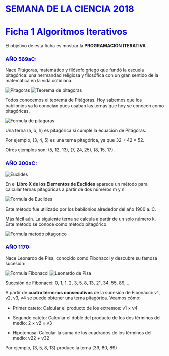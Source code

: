 # <span style="color:blue">SEMANA DE LA CIENCIA 2018</span>
# <span style="color:blue">Ficha 1 Algoritmos Iterativos</span>
El objetivo de esta ficha es mostrar la **PROGRAMACIÓN ITERATIVA**

### <span style="color:blue">**AÑO 569aC**:</span> 
Nace Pitágoras, matemático y filósofo griego que fundó la escuela pitagórica: una hermandad religiosa y filosófica con un gran sentido de la matemática en la vida cotidiana.

![Pitagoras](https://i.ibb.co/Rz7Ht0r/Pit-goras.png) ![Teorema de pitagoras](https://i.ibb.co/ZN9VVcs/Terna-Pitag-rica.png)

Todos conocemos el teorema de Pitágoras. Hoy sabemos que los babilonios ya lo conocían pues usaban las ternas que hoy se conocen como pitagóricas. 

![Formula de pitagoras](https://i.ibb.co/tBNSmdw/F-rmula1.png)

Una terna (a, b, h) es pitagórica si cumple la ecuación de Pitágoras.

Por ejemplo, (3, 4, 5) es una terna pitagórica, ya que 32 + 42 = 52. 

Otros ejemplos son: (5, 12, 13), (7, 24, 25), (8, 15, 17).

### <span style="color:blue">**AÑO 300aC:**</span>
![Euclides](https://i.ibb.co/z8Yf1ss/Euclides.png)

En el **Libro X de los Elementos de Euclides** aparece un método para calcular ternas pitagóricas a partir de dos números m y n:

![Formula de Euclides](https://i.ibb.co/Jxhp6RK/F-rmula2.png)

Este método fue utilizado por los babilonios alrededor del año 1900 a. C.

Más fácil aún. La siguiente terna se calcula a partir de un solo número k. Este método se conoce como método pitagórico. 

![Formula metodo pitagorico](https://i.ibb.co/BqnCkfv/F-rmula3.png)

### <span style="color:blue">**AÑO 1170:**</span>

Nace Leonardo de Pisa, conocido como Fibonacci y descubre su famosa sucesión: 

![Formula Fibonacci](https://i.ibb.co/ZM3dG1p/F-rmula4.png)
![Leonardo de Pisa](https://i.ibb.co/3F4RPbp/Leonardo-de-Pisa.png)



Sucesión de Fibonacci: 0, 1, 1, 2, 3, 5, 8, 13, 21, 34, 55, 89, …

A partir de **cuatro términos consecutivos** de la sucesión de Fibonacci: v1, v2, v3, v4 se puede obtener una terna pitagórica. Veamos cómo: 

- Primer cateto: Calcular el producto de los extremos: v1 × v4

- Segundo cateto: Calcular el doble del producto de los dos términos del medio: 2 × v2 × v3

- Hipotenusa: Calcular la suma de los cuadrados de los términos del medio: v22 + v32

Por ejemplo, (3, 5, 8, 13) produce la terna (39, 80, 89)





